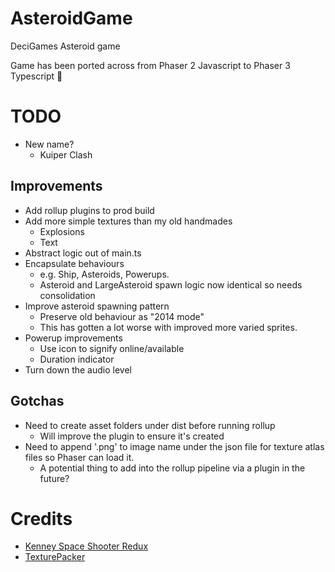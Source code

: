 # AsteroidGame
DeciGames Asteroid game


Game has been ported across from Phaser 2 Javascript to Phaser 3 Typescript :tada:

# TODO
- New name?
    - Kuiper Clash

## Improvements
- Add rollup plugins to prod build
- Add more simple textures than my old handmades
    - Explosions
    - Text
- Abstract logic out of main.ts
- Encapsulate behaviours
    - e.g. Ship, Asteroids, Powerups.
    - Asteroid and LargeAsteroid spawn logic now identical so needs consolidation
- Improve asteroid spawning pattern
    - Preserve old behaviour as "2014 mode"
    - This has gotten a lot worse with improved more varied sprites.
- Powerup improvements
    - Use icon to signify online/available
    - Duration indicator
- Turn down the audio level

## Gotchas
- Need to create asset folders under dist before running rollup
    - Will improve the plugin to ensure it's created
- Need to append '.png' to image name under the json file for texture atlas files so Phaser can load it.
    - A potential thing to add into the rollup pipeline via a plugin in the future?

# Credits

- [Kenney Space Shooter Redux](https://kenney.nl/assets/space-shooter-reduxe)
- [TexturePacker](https://www.codeandweb.com/texturepacker)
